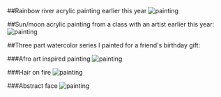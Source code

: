 ##Rainbow river acrylic painting earlier this year
![painting](IMG_0030.jpg)

##Sun/moon acrylic painting from a class with an artist earlier this year:
![painting](IMG_0231.JPG)

##Three part watercolor series I painted for a friend's birthday gift:

###Afro art inspired painting
![painting](IMG_3321.JPG)

###Hair on fire
![painting](IMG_3320.JPG)

###Abstract face
![painting](IMG_3319.JPG)